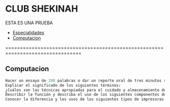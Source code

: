 CLUB SHEKINAH
================================================================================

ESTA ES UNA PRUEBA

* [Especialidades](#Especialidades)
 * [Computacion](#Computacion)
  
 
================================================================================

Computacion
--------------------------------------------------------------------------------

```coffee
Hacer un ensayo de 200 palabras o dar un reporte oral de tres minutos sobre la historia de las computadoras. 
Explicar el significado de los siguientes términos: 
¿Cuáles son las técnicas apropiadas para el cuidado y almacenamiento de un disco felxible? 
Describir la función y describa el uso de los siguientes componentes de las computadoras:
Conocer la diferencia y los usos de los siguientes tipos de impresoras: 
```

